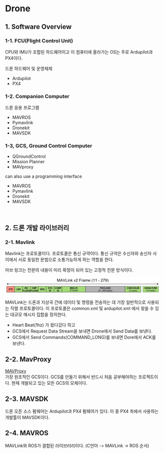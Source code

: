 # Drone

## 1. Software Overview

### 1-1. FCU(Flight Control Unit)
CPU와 IMU가 조합된 하드웨어이고 이 컴퓨터에 올라가는 OS는 주로 Ardupilot과 PX4이다. 

드론 하드웨어 및 운영체제
- Ardupilot
- PX4

### 1-2. Companion Computer
드론 응용 프로그램 
- MAVROS
- Pymavlink
- Dronekit
- MAVSDK

### 1-3, GCS, Ground Control Computer
- QGroundControl
- Mission Planner
- MAVproxy

can also use a programming interface
- MAVROS
- Pymavlink
- Dronekit
- MAVSDK

<br>

## 2. 드론 개발 라이브러리

### 2-1. Mavlink 
Mavlink는 프로토콜이다. 프로토콜은 통신 규약이다. 통신 규약은 수신자와 송신자 사이에서 서로 동일한 문법으로 소통가능하게 하는 역할을 한다.

마브 링크는 전문의 내용이 미리 확정이 되어 있는 고정적 전문 방식이다.

![img2.png](..%2Fkisa-gcs-system%2Fdata%2Fimg2.png)

MAVLink는 드론과 지상국 간에 데이터 및 명령을 전송하는 데 가장 일반적으로 사용되는 직렬 프로토콜이다. 이 프로토콜은 common.xml 및 ardupilot.xml 에서 찾을 수 있는 대규모 메시지 집합을 정의한다.

- Heart Beat(1hz) 가 왔다갔다 하고
- GCS에서 Request Data Stream을 보내면 Drone에서 Send Data를 보낸다. 
- GCS에서 Send Commands(COMMAND_LONG)를 보내면 Dore에서 ACK를 보낸다. 

## 2-2. MavProxy
[MAVProxy](https://ardupilot.org/mavproxy/)  
가장 원초적인 GCS이다. GCS를 만들기 위해서 반드시 처음 공부해야하는 프로젝트이다. 현재 개발되고 있는 모든 GCS의 모체이다.

## 2-3. MAVSDK
드론 오픈 소스 펌웨어는 Ardupilot과 PX4 펌웨어가 있다. 이 중 PX4 측에서 사용하는 개발툴이 MAVSDK이다. 

## 2-4. MAVROS
MAVLink와 ROS가 결합된 라이브러리이다. (C언어 -> MAVLink -> ROS 순서)


